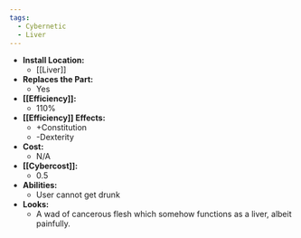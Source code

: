 ```yaml
---
tags:
  - Cybernetic
  - Liver
---
```

- **Install Location:**
	- [[Liver]]
- **Replaces the Part:**
	- Yes
- **[[Efficiency]]:**
	- 110%
- **[[Efficiency]] Effects:**
	- +Constitution
	- -Dexterity
- **Cost:**
	- N/A
- **[[Cybercost]]:**
	- 0.5
- **Abilities:**
	- User cannot get drunk
- **Looks:**
	- A wad of cancerous flesh which somehow functions as a liver, albeit painfully.